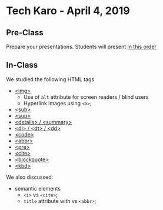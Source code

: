 # Tech Karo - April 4, 2019

## Pre-Class
Prepare your presentations. Students will present [in this order](https://docs.google.com/spreadsheets/d/17exer3kbR_-zD-AnYG_0dLJMHJav092fgtrsXWvpzHw/edit?usp=sharing)

## In-Class
We studied the following HTML tags

- [&lt;img&gt;](https://developer.mozilla.org/en-US/docs/Web/HTML/Element/img)
    - Use of `alt` attribute for screen readers / blind users
    - Hyperlink images using `<a>`;
- [&lt;sub&gt;](https://developer.mozilla.org/en-US/docs/Web/HTML/Element/sub)
- [&lt;sup&gt;](https://developer.mozilla.org/en-US/docs/Web/HTML/Element/sup)
- [&lt;details&gt; / &lt;summary&gt;](https://developer.mozilla.org/en-US/docs/Web/HTML/Element/details)
- [&lt;dl&gt; / &lt;dt&gt; / &lt;dd&gt;](https://developer.mozilla.org/en-US/docs/Web/HTML/Element/dl)
- [&lt;code&gt;](https://developer.mozilla.org/en-US/docs/Web/HTML/Element/code)
- [&lt;abbr&gt;](https://developer.mozilla.org/en-US/docs/Web/HTML/Element/abbr)
- [&lt;pre&gt;](https://developer.mozilla.org/en-US/docs/Web/HTML/Element/pre)
- [&lt;cite&gt;](https://developer.mozilla.org/en-US/docs/Web/HTML/Element/cite)
- [&lt;blockquote&gt;](https://developer.mozilla.org/en-US/docs/Web/HTML/Element/blockquote)
- [&lt;kbd&gt;](https://developer.mozilla.org/en-US/docs/Web/HTML/Element/kbd)

We also discussed:
- semantic elements
    - `<i>` vs `<cite>`;
    - `title` attribute with vs `<abbr>`;